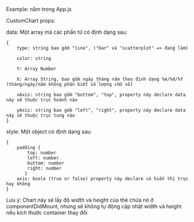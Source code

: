 Example: nằm trong App.js

CustomChart props:

data: Một array mà các phần tử có định dạng sau:

    {
        type: string bao gồm "line", ("bar" và "scatterplot" => đang làm)
    
        color: string
    
        Y: Array Number
    
        X: Array String, bao gồm ngày tháng năm theo định dạng %m/%d/%Y (tháng/ngày/năm không phân biệt số lượng chữ số)
    
        xAxis: string bao gồm "bottom", "top", property này declare data này sẽ thuộc trục hoành nào
    
        yAxis: string bao gồm "left", "right", property này declare data này sẽ thuộc trục tung nào
    }
    

style: Một object có định dạng sau:    

    {
        padding {
            top: number
            left: number
            bottom: number
            right: number
           }
        axis: boole (true or false) property này declare có hiển thị trục hay không
    }
Lưu ý: Chart này sẽ lấy độ width và height của thẻ chứa nó ở componentDidMount, nhưng sẽ không tự động cập nhật width và height nếu kích thước container thay đổi

